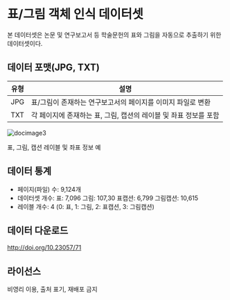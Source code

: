 
# 표/그림 객체 인식 데이터셋
 본 데이터셋은 논문 및 연구보고서 등 학술문헌의 표와 그림을 자동으로 추출하기 위한 데이터셋이다.

## 데이터 포맷(JPG, TXT)
|유형|설명|
|--|--|
|JPG|표/그림이 존재하는 연구보고서의 페이지를 이미지 파일로 변환|
|TXT|각 페이지에 존재하는 표, 그림, 캡션의 레이블 및 좌표 정보를 포함|

![docimage3](https://github.com/user-attachments/assets/0ea9aee9-9374-418e-9e78-52337161bd81)

표, 그림, 캡션 레이블 및 좌표 정보 예

## 데이터 통계
- 페이지(파일) 수: 9,124개
- 데이터셋 개수: 표: 7,096 그림: 107,30 표캡션: 6,799 그림캡션: 10,615
- 레이블 개수: 4 (0: 표, 1: 그림, 2: 표캡션, 3: 그림캡션)



##  데이터 다운로드
http://doi.org/10.23057/71

## 라이선스
비영리 이용, 출처 표기, 재배포 금지
